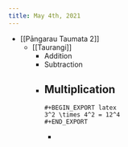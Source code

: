 ```yaml
---
title: May 4th, 2021
---
```


- [[Pāngarau Taumata 2]]
	- [[Taurangi]]
		- Addition
		- Subtraction
		- Multiplication
			-
			  #+BEGIN_EXPORT latex
			  3^2 \times 4^2 = 12^4
			  #+END_EXPORT
			-